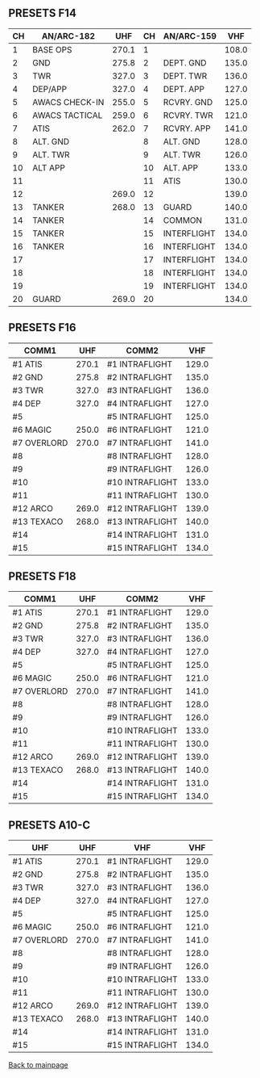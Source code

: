 ## PRESETS F14

| CH |   AN/ARC-182   |  UHF  | CH | AN/ARC-159  | VHF   |
|----|----------------|-------|----|-------------|-------|
| 1  | BASE OPS       | 270.1 | 1  |             | 108.0 |
| 2  | GND            | 275.8 | 2  | DEPT. GND   | 135.0 |
| 3  | TWR            | 327.0 | 3  | DEPT. TWR   | 136.0 |
| 4  | DEP/APP        | 327.0 | 4  | DEPT. APP   | 127.0 |
| 5  | AWACS CHECK-IN | 255.0 | 5  | RCVRY. GND  | 125.0 |
| 6  | AWACS TACTICAL | 259.0 | 6  | RCVRY. TWR  | 121.0 |
| 7  | ATIS           | 262.0 | 7  | RCVRY. APP  | 141.0 |
| 8  | ALT. GND       |       | 8  | ALT. GND    | 128.0 |
| 9  | ALT. TWR       |       | 9  | ALT. TWR    | 126.0 |
| 10 | ALT APP        |       | 10 | ALT. APP    | 133.0 |
| 11 |                |       | 11 | ATIS        | 130.0 |
| 12 |                | 269.0 | 12 |             | 139.0 |
| 13 | TANKER         | 268.0 | 13 | GUARD       | 140.0 |
| 14 | TANKER         |       | 14 | COMMON      | 131.0 |
| 15 | TANKER         |       | 15 | INTERFLIGHT | 134.0 |
| 16 | TANKER         |       | 16 | INTERFLIGHT | 134.0 |
| 17 |                |       | 17 | INTERFLIGHT | 134.0 |
| 18 |                |       | 18 | INTERFLIGHT | 134.0 |
| 19 |                |       | 19 | INTERFLIGHT | 134.0 |
| 20 | GUARD          | 269.0 | 20 |             | 134.0 |


## PRESETS F16

| COMM1      |  UHF  | COMM2           | VHF   |
|------------|-------|-----------------|-------|
| #1 ATIS    | 270.1 | #1 INTRAFLIGHT  | 129.0 |
| #2 GND     | 275.8 | #2 INTRAFLIGHT  | 135.0 |
| #3 TWR     | 327.0 | #3 INTRAFLIGHT  | 136.0 |
| #4 DEP     | 327.0 | #4 INTRAFLIGHT  | 127.0 |
| #5         |       | #5 INTRAFLIGHT  | 125.0 |
| #6 MAGIC   | 250.0 | #6 INTRAFLIGHT  | 121.0 |
| #7 OVERLORD| 270.0 | #7 INTRAFLIGHT  | 141.0 |
| #8         |       | #8 INTRAFLIGHT  | 128.0 |
| #9         |       | #9 INTRAFLIGHT  | 126.0 |
| #10        |       | #10 INTRAFLIGHT | 133.0 |
| #11        |       | #11 INTRAFLIGHT | 130.0 |
| #12 ARCO   | 269.0 | #12 INTRAFLIGHT | 139.0 |
| #13 TEXACO | 268.0 | #13 INTRAFLIGHT | 140.0 |
| #14        |       | #14 INTRAFLIGHT | 131.0 |
| #15        |       | #15 INTRAFLIGHT | 134.0 |


## PRESETS F18


| COMM1      |  UHF  | COMM2           | VHF   |
|------------|-------|-----------------|-------|
| #1 ATIS    | 270.1 | #1 INTRAFLIGHT  | 129.0 |
| #2 GND     | 275.8 | #2 INTRAFLIGHT  | 135.0 |
| #3 TWR     | 327.0 | #3 INTRAFLIGHT  | 136.0 |
| #4 DEP     | 327.0 | #4 INTRAFLIGHT  | 127.0 |
| #5         |       | #5 INTRAFLIGHT  | 125.0 |
| #6 MAGIC   | 250.0 | #6 INTRAFLIGHT  | 121.0 |
| #7 OVERLORD| 270.0 | #7 INTRAFLIGHT  | 141.0 |
| #8         |       | #8 INTRAFLIGHT  | 128.0 |
| #9         |       | #9 INTRAFLIGHT  | 126.0 |
| #10        |       | #10 INTRAFLIGHT | 133.0 |
| #11        |       | #11 INTRAFLIGHT | 130.0 |
| #12 ARCO   | 269.0 | #12 INTRAFLIGHT | 139.0 |
| #13 TEXACO | 268.0 | #13 INTRAFLIGHT | 140.0 |
| #14        |       | #14 INTRAFLIGHT | 131.0 |
| #15        |       | #15 INTRAFLIGHT | 134.0 |

## PRESETS A10-C


|    UHF     |  UHF  |      VHF        | VHF   |
|------------|-------|-----------------|-------|
| #1 ATIS    | 270.1 | #1 INTRAFLIGHT  | 129.0 |
| #2 GND     | 275.8 | #2 INTRAFLIGHT  | 135.0 |
| #3 TWR     | 327.0 | #3 INTRAFLIGHT  | 136.0 |
| #4 DEP     | 327.0 | #4 INTRAFLIGHT  | 127.0 |
| #5         |       | #5 INTRAFLIGHT  | 125.0 |
| #6 MAGIC   | 250.0 | #6 INTRAFLIGHT  | 121.0 |
| #7 OVERLORD| 270.0 | #7 INTRAFLIGHT  | 141.0 |
| #8         |       | #8 INTRAFLIGHT  | 128.0 |
| #9         |       | #9 INTRAFLIGHT  | 126.0 |
| #10        |       | #10 INTRAFLIGHT | 133.0 |
| #11        |       | #11 INTRAFLIGHT | 130.0 |
| #12 ARCO   | 269.0 | #12 INTRAFLIGHT | 139.0 |
| #13 TEXACO | 268.0 | #13 INTRAFLIGHT | 140.0 |
| #14        |       | #14 INTRAFLIGHT | 131.0 |
| #15        |       | #15 INTRAFLIGHT | 134.0 |

[Back to mainpage](../README.md)
